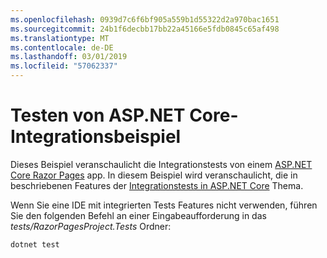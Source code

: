 ```yaml
---
ms.openlocfilehash: 0939d7c6f6bf905a559b1d55322d2a970bac1651
ms.sourcegitcommit: 24b1f6decbb17bb22a45166e5fdb0845c65af498
ms.translationtype: MT
ms.contentlocale: de-DE
ms.lasthandoff: 03/01/2019
ms.locfileid: "57062337"
---
```

# <a name="aspnet-core-integration-testing-sample"></a>Testen von ASP.NET Core-Integrationsbeispiel

Dieses Beispiel veranschaulicht die Integrationstests von einem [ASP.NET Core Razor Pages](https://docs.microsoft.com/aspnet/core/mvc/razor-pages) app. In diesem Beispiel wird veranschaulicht, die in beschriebenen Features der [Integrationstests in ASP.NET Core](https://docs.microsoft.com/aspnet/core/test/integration-tests) Thema.

Wenn Sie eine IDE mit integrierten Tests Features nicht verwenden, führen Sie den folgenden Befehl an einer Eingabeaufforderung in das *tests/RazorPagesProject.Tests* Ordner:

```console
dotnet test
```
